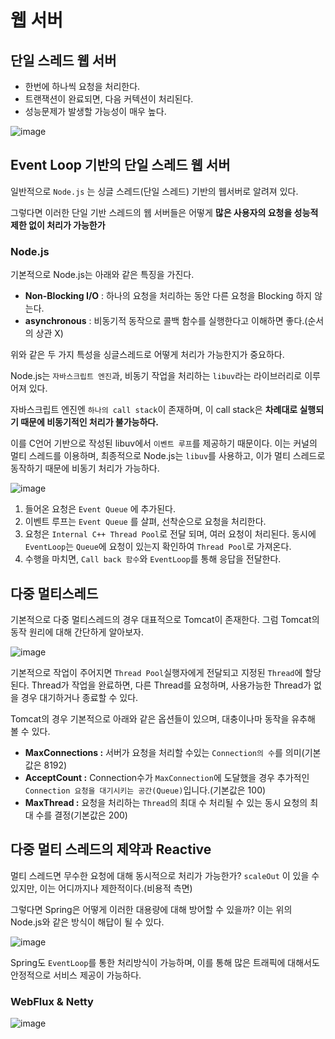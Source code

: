 # 웹 서버
## 단일 스레드 웹 서버

- 한번에 하나씩 요청을 처리한다.
- 트랜잭션이 완료되면, 다음 커텍션이 처리된다.
- 성능문제가 발생할 가능성이 매우 높다.

![image](https://github.com/Zero-ToHero/202404-http-perfect-guide/assets/71249347/18503a00-2c9a-4775-8ca8-89271a10fc40)

## Event Loop 기반의 단일 스레드 웹 서버

일반적으로 `Node.js` 는 싱글 스레드(단일 스레드) 기반의 웹서버로 알려져 있다.

그렇다면 이러한 단일 기반 스레드의 웹 서버들은 어떻게 **많은 사용자의 요청을 성능적 제한 없이 처리가 가능한가**

### Node.js

기본적으로 Node.js는 아래와 같은 특징을 가진다.

- **Non-Blocking I/O** : 하나의 요청을 처리하는 동안 다른 요청을 Blocking 하지 않는다.
- **asynchronous** : 비동기적 동작으로 콜백 함수를 실행한다고 이해하면 좋다.(순서의 상관 X)

위와 같은 두 가지 특성을 싱글스레드로 어떻게 처리가 가능한지가 중요하다.

Node.js는 `자바스크립트 엔진`과, 비동기 작업을 처리하는 `libuv`라는 라이브러리로 이루어져 있다.

자바스크립트 엔진엔 `하나의 call stack`이 존재하며, 이 call stack은 **차례대로 실행되기 때문에 비동기적인 처리가 불가능하다.**

이를  C언어 기반으로 작성된 libuv에서 `이벤트 루프`를 제공하기 때문이다. 이는 커널의 멀티 스레드를 이용하며, 최종적으로 Node.js는 `libuv`를 사용하고, 이가 멀티 스레드로 동작하기 때문에 비동기 처리가 가능하다.

![image](https://github.com/Zero-ToHero/202404-http-perfect-guide/assets/71249347/b8f8237c-92c6-4f94-ad4f-0c550db7b68b)

1. 들어온 요청은 `Event Queue` 에 추가된다.
2. 이벤트 루프는 `Event Queue` 를 살펴, 선착순으로 요청을 처리한다.
3. 요청은 `Internal C++ Thread Pool`로 전달 되며, 여러 요청이 처리된다. 동시에 `EventLoop`는 `Queue`에 요청이 있는지 확인하여 `Thread Pool`로 가져온다.
4. 수행을 마치면, `Call back 함수`와 `EventLoop`를 통해 응답을 전달한다.

## 다중 멀티스레드

기본적으로 다중 멀티스레드의 경우 대표적으로 Tomcat이 존재한다. 그럼 Tomcat의 동작 원리에 대해 간단하게 알아보자.

![image](https://github.com/Zero-ToHero/202404-http-perfect-guide/assets/71249347/a26e27bb-4b24-41fa-bc47-65032af3cc0f)

기본적으로 작업이 주어지면 `Thread Pool`실행자에게 전달되고 지정된 `Thread`에 할당 된다. Thread가 작업을 완료하면, 다른 Thread를 요청하며, 사용가능한 Thread가 없을 경우 대기하거나 종료할 수 있다.

Tomcat의 경우 기본적으로 아래와 같은 옵션들이 있으며, 대충이나마 동작을 유추해 볼 수 있다.

- **MaxConnections :** 서버가 요청을 처리할 수있는 `Connection의 수`를 의미(기본값은 8192)
- **AcceptCount :** Connection수가 `MaxConnection`에 도달했을 경우 추가적인 `Connection 요청을 대기시키는 공간(Queue)`입니다.(기본값은 100)
- **MaxThread :** 요청을 처리하는 `Thread`의 최대 수 처리될 수 있는 동시 요청의 최대 수를 결정(기본값은 200)

## 다중 멀티 스레드의 제약과 Reactive
멀티 스레드면 무수한 요청에 대해 동시적으로 처리가 가능한가? `scaleOut` 이 있을 수 있지만, 이는 어디까지나 제한적이다.(비용적 측면)

그렇다면 Spring은 어떻게 이러한 대용량에 대해 방어할 수 있을까? 이는 위의 Node.js와 같은 방식이 해답이 될 수 있다.

![image](https://github.com/Zero-ToHero/202404-http-perfect-guide/assets/71249347/86344ab6-e88a-40d5-a512-8c4361a0cf1c)

Spring도 `EventLoop`를 통한 처리방식이 가능하며, 이를 통해 많은 트래픽에 대해서도 안정적으로 서비스 제공이 가능하다.

### WebFlux & Netty
![image](https://github.com/Zero-ToHero/202404-http-perfect-guide/assets/71249347/1c9411a3-f080-4c5d-b92b-883f0a74dfa6)
